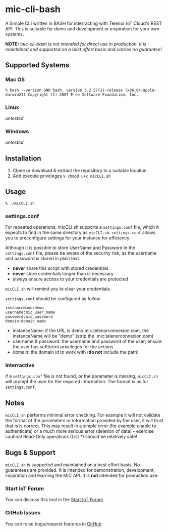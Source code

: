 # mic-cli-bash
A Simple CLI written in BASH for interracting with Telenor IoT Cloud's REST API. This is suitable for demo and development or inspiration for your own systems.

__NOTE:__ *mic-cli-bash is not intended for direct use in production. It is maintained and supported on a best effort basis and carries no guarantee!*

## Supported Systems
### Mac OS

`% bash --version
GNU bash, version 3.2.57(1)-release (x86_64-apple-darwin21)
Copyright (C) 2007 Free Software Foundation, Inc.`

### Linux
*untested*

### Windows
*untested*

## Installation

1. Clone or download & extract the repository to a suitable location
2. Add execute priveleges `% chmod u+x micCLI.sh`

## Usage

`% ./micCLI.sh`

### settings.conf
For repeated operations, micCLI.sh supports a `settings.conf` file, which it expects to find in the same directory as `micCLI.sh`. `settings.conf` allows you to preconfigure settings for your instance for efficiency.

Although it is possible to store UserName and Password in the `settings.conf` file, please be aware of the security risk, as the username and password is stored in plain text.

- __never__ share this script with stored credentials
- __never__ store credentials longer than is necessary
- always ensure access to your credentials are protected

`micCLI.sh` will remind you to clear your credentials. 

`settings.conf` should be configured as follow

```
instanceName:demo
username:mic_user_name
password:mic_password
domain:domain_name
```
- instanceName: if the URL is demo.mic.telenorconnexion.com, the instanceName will be "demo" (strip the .mic.telenorconnexion.com)
- username & password: the username and password of the user; ensure the user has sufficient priveleges for the actions
- domain: the domain id to work with (__do not__ include the path)

### Interractive
if a `settings.conf` file is not found, or the parameter is missing, `micCLI.sh` will prompt the user for the required information. The format is as for `settings.conf`. 

## Notes
`micCLI.sh` performs minimal error checking. For example it will not validate the format of the parameters or information provided by the user, it will trust that is is correct. This may result in a simple error (for example unable to authenticate) or a much more serious error (deletion of data) - exercise caution! Read-Only operations (List *) should be relatively safe!

## Bugs & Support
`micCLI.sh` is supported and maintained on a best effort basis. No guarantees are provided. It is intended for demonstration, development, inspiration and learning the MIC API. It is __not__ intended for production use.

### Start IoT Forum
You can discuss this tool in the [Start IoT Forum](https://forum.startiot.telenorconnexion.com)
### GitHub Issues
You can raise bugs/request features in [GitHub](https://github.com/TelenorStartIoT/mic-cli-bash/issues)